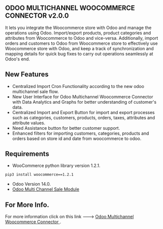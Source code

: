 ## ODOO MULTICHANNEL WOOCOMMERCE CONNECTOR v2.0.0

 It lets you integrate the Woocommerce store with Odoo and manage the operations using Odoo. Import/export products, product categories and attributes from Woocommerce to Odoo and vice-versa. Additionally, import orders and customers to Odoo from Woocommerce store to effectively use Woocommerce store with Odoo, and keep a track of synchronization and mapping details for quick bug fixes to carry out operations seamlessly at Odoo's end.

## New Features

* Centralized Import Cron Functionality according to the new 
  odoo multichannel sale flow.
* New User Interface for Odoo Multichannel Woocommerce Connector 
  with Data Analytics and Graphs for better understanding of 
  customer's data.
* Centralized Import and Export Button for import and export processes such as categories, customers, products, orders, taxes, attributes and attribute values.
* Need Assistance button for better customer support.
* Enhanced filters for importing customers, categories, products and orders based on store id and date from woocommerce to odoo.             


## Requirements
* WooCommerce python library version 1.2.1.

```bash
pip3 install woocommerce==1.2.1
```
* Odoo Version 14.0.
* [Odoo Multi Channel Sale Module](https://store.webkul.com/Odoo-Multi-Channel-Sale.html)

## For More Info.
For more information click on this link ---> [Odoo Multichannel Woocommerce Connector ](https://store.webkul.com/Woocommerce-Odoo-Connector.html).